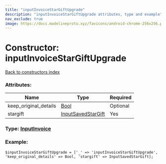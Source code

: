 ```yaml
---
title: "inputInvoiceStarGiftUpgrade"
description: "inputInvoiceStarGiftUpgrade attributes, type and example"
nav_exclude: true
image: https://docs.madelineproto.xyz/favicons/android-chrome-256x256.png
---
```

# Constructor: inputInvoiceStarGiftUpgrade  
[Back to constructors index](/API_docs/constructors/index.html)



### Attributes:

| Name     |    Type       | Required |
|----------|---------------|----------|
|keep\_original\_details|[Bool](/API_docs/types/Bool.html) | Optional|
|stargift|[InputSavedStarGift](/API_docs/types/InputSavedStarGift.html) | Yes|



### Type: [InputInvoice](/API_docs/types/InputInvoice.html)


### Example:

```
$inputInvoiceStarGiftUpgrade = ['_' => 'inputInvoiceStarGiftUpgrade', 'keep_original_details' => Bool, 'stargift' => InputSavedStarGift];
```  
